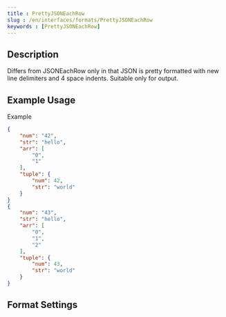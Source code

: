 ```yaml
---
title : PrettyJSONEachRow
slug : /en/interfaces/formats/PrettyJSONEachRow
keywords : [PrettyJSONEachRow]
---
```


## Description

Differs from JSONEachRow only in that JSON is pretty formatted with new line delimiters and 4 space indents. Suitable only for output.

## Example Usage

Example

```json
{
    "num": "42",
    "str": "hello",
    "arr": [
        "0",
        "1"
    ],
    "tuple": {
        "num": 42,
        "str": "world"
    }
}
{
    "num": "43",
    "str": "hello",
    "arr": [
        "0",
        "1",
        "2"
    ],
    "tuple": {
        "num": 43,
        "str": "world"
    }
}
```

## Format Settings


